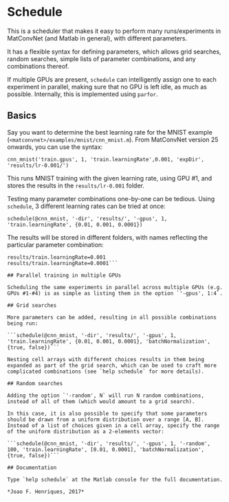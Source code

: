# Schedule
This is a scheduler that makes it easy to perform many runs/experiments in MatConvNet (and Matlab in general), with different parameters.

It has a flexible syntax for defining parameters, which allows grid searches, random searches, simple lists of parameter combinations, and any combinations thereof.

If multiple GPUs are present, `schedule` can intelligently assign one to each experiment in parallel, making sure that no GPU is left idle, as much as possible. Internally, this is implemented using `parfor`.


## Basics

Say you want to determine the best learning rate for the MNIST example (`<matconvnet>/examples/mnist/cnn_mnist.m`). From MatConvNet version 25 onwards, you can use the syntax:

```cnn_mnist('train.gpus', 1, 'train.learningRate',0.001, 'expDir', 'results/lr-0.001/')```

This runs MNIST training with the given learning rate, using GPU #1, and stores the results in the `results/lr-0.001` folder.

Testing many parameter combinations one-by-one can be tedious. Using `schedule`, 3 different learning rates can be tried at once:

```schedule(@cnn_mnist, '-dir', 'results/', '-gpus', 1, 'train.learningRate', {0.01, 0.001, 0.0001})```

The results will be stored in different folders, with names reflecting the particular parameter combination:

```results/train.learningRate=0.01
results/train.learningRate=0.001
results/train.learningRate=0.0001```

## Parallel training in multiple GPUs

Scheduling the same experiments in parallel across multiple GPUs (e.g. GPUs #1-#4) is as simple as listing them in the option `'-gpus', 1:4`.

## Grid searches

More parameters can be added, resulting in all possible combinations being run:

```schedule(@cnn_mnist, '-dir', 'results/', '-gpus', 1, 'train.learningRate', {0.01, 0.001, 0.0001}, 'batchNormalization', {true, false})```

Nesting cell arrays with different choices results in them being expanded as part of the grid search, which can be used to craft more complicated combinations (see `help schedule` for more details).

## Random searches

Adding the option `'-random', N` will run N random combinations, instead of all of them (which would amount to a grid search).

In this case, it is also possible to specify that some parameters should be drawn from a uniform distribution over a range [A, B]. Instead of a list of choices given in a cell array, specify the range of the uniform distribution as a 2-elements vector:

```schedule(@cnn_mnist, '-dir', 'results/', '-gpus', 1, '-random', 100, 'train.learningRate', [0.01, 0.0001], 'batchNormalization', {true, false})```

## Documentation

Type `help schedule` at the Matlab console for the full documentation.

*Joao F. Henriques, 2017*
